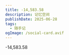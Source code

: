 ```yaml
---
title: -14,583.58
description: 记忆空间
publishDate: 2025-06-28
tags:
  - 随手记
ogImage: /social-card.avif
---
```

\-14,583.58
